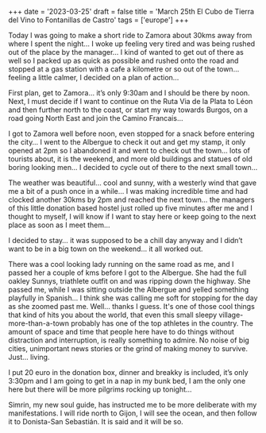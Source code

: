 +++
date = '2023-03-25'
draft = false
title = 'March 25th El Cubo de Tierra del Vino to Fontanillas de Castro'
tags = ['europe']
+++

Today I was going to make a short ride to Zamora about 30kms away from where I spent the night… I woke up feeling very tired and was being rushed out of the place by the manager… I kind of wanted to get out of there as well so I packed up as quick as possible and rushed onto the road and stopped at a gas station with a cafe a kilometre or so out of the town… feeling a little calmer, I decided on a plan of action…

First plan, get to Zamora… it’s only 9:30am and I should be there by noon. Next, I must decide if I want to continue on the Ruta Via de la Plata to Léon and then further north to the coast, or start my way towards Burgos, on a road going North East and join the Camino Francais… 

I got to Zamora well before noon, even stopped for a snack before entering the city… I went to the Albergue to check it out and get my stamp, it only opened at 2pm so I abandoned it and went to check out the town… lots of tourists about, it is the weekend, and more old buildings and statues of old boring looking men… I decided to cycle out of there to the next small town… 

The weather was beautiful… cool and sunny, with a westerly wind that gave me a bit of a push once in a while… I was making incredible time and had clocked another 30kms by 2pm and reached the next town… the managers of this little donation based hostel just rolled up five minutes after me and I thought to myself, I will know if I want to stay here or keep going to the next place as soon as I meet them…

I decided to stay… it was supposed to be a chill day anyway and I didn’t want to be in a big town on the weekend… it all worked out. 

There was a cool looking lady running on the same road as me, and I passed her a couple of kms before I got to the Albergue. She had the full oakley Sunnys, triathlete outfit on and was ripping down the highway. She passed me, while I was sitting outside the Albergue and yelled something playfully in Spanish... I think she was calling me soft for stopping for the day as she zoomed past me. Well... thanks I guess. It's one of those cool things that kind of hits you about the world, that even this small sleepy village-more-than-a-town probably has one of the top athletes in the country. The amount of space and time that people here have to do things without distraction and interruption, is really something to admire. No noise of big cities, unimportant news stories or the grind of making money to survive. Just... living.

I put 20 euro in the donation box, dinner and breakky is included, it’s only 3:30pm and I am going to get in a nap in my bunk bed, I am the only one here but there will be more pilgrims rocking up tonight… 

Simrin, my new soul guide, has instructed me to be more deliberate with my manifestations. I will ride north to Gijon, I will see the ocean, and then follow it to Donista-San Sebastián. It is said and it will be so.
